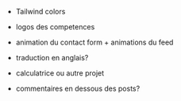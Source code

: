 - Tailwind colors

- logos des competences
- animation du contact form + animations du feed

- traduction en anglais?
- calculatrice ou autre projet

- commentaires en dessous des posts?
